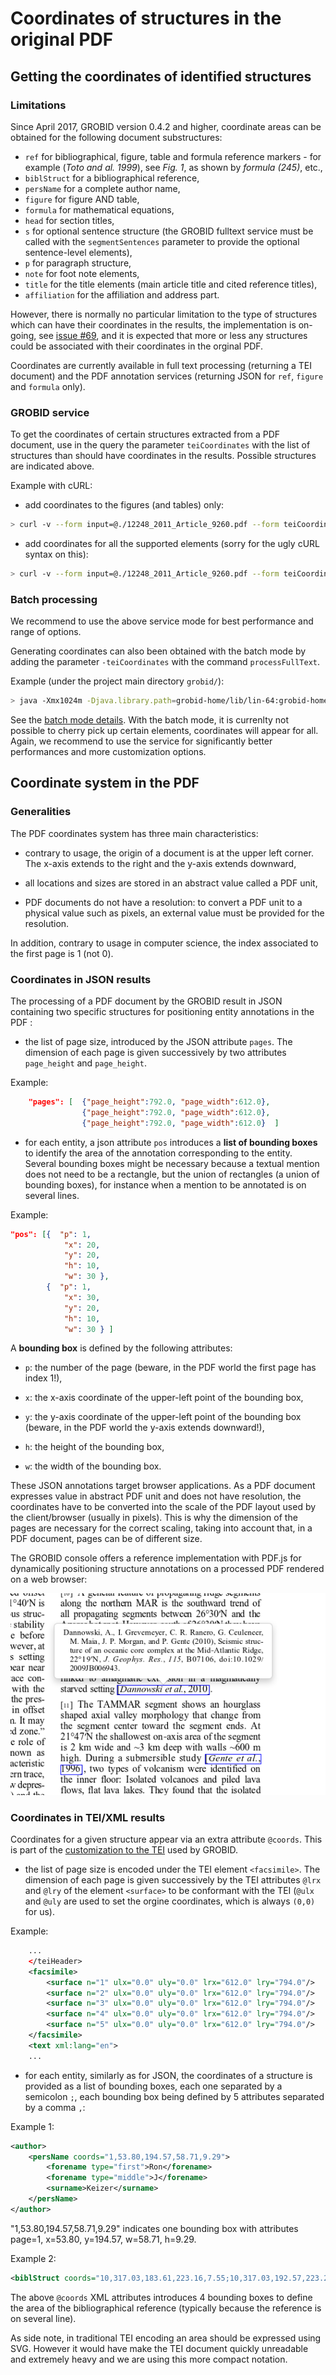  <h1>Coordinates of structures in the original PDF</h1>

## Getting the coordinates of identified structures

### Limitations

Since April 2017, GROBID version 0.4.2 and higher, coordinate areas can be obtained for the following document substructures: 

* ```ref``` for bibliographical, figure, table and formula reference markers - for example (_Toto and al. 1999_), see _Fig. 1_, as shown by _formula (245)_, etc.,
* ```biblStruct``` for a bibliographical reference,
* ```persName``` for a complete author name,
* ```figure``` for figure AND table,
* ```formula``` for mathematical equations,
* ```head``` for section titles,
* ```s``` for optional sentence structure (the GROBID fulltext service must be called with the `segmentSentences` parameter to provide the optional sentence-level elements),
* ```p``` for paragraph structure,
* ```note``` for foot note elements,
* ```title``` for the title elements (main article title and cited reference titles),
* ```affiliation``` for the affiliation and address part.

However, there is normally no particular limitation to the type of structures which can have their coordinates in the results, the implementation is on-going, see [issue #69](https://github.com/kermitt2/grobid/issues/69), and it is expected that more or less any structures could be associated with their coordinates in the orginal PDF. 

Coordinates are currently available in full text processing (returning a TEI document) and the PDF annotation services (returning JSON for `ref`, `figure` and `formula` only). 

### GROBID service

To get the coordinates of certain structures extracted from a PDF document, use in the query the parameter ```teiCoordinates``` with the list of structures than should have coordinates in the results. Possible structures are indicated above. 

Example with cURL:

* add coordinates to the figures (and tables) only:

```bash
> curl -v --form input=@./12248_2011_Article_9260.pdf --form teiCoordinates=figure --form teiCoordinates=biblStruct localhost:8070/api/processFulltextDocument
```

* add coordinates for all the supported elements (sorry for the ugly cURL syntax on this):

```bash
> curl -v --form input=@./12248_2011_Article_9260.pdf --form teiCoordinates=persName --form teiCoordinates=figure --form teiCoordinates=ref --form teiCoordinates=biblStruct --form teiCoordinates=formula localhost:8070/api/processFulltextDocument
```

### Batch processing

We recommend to use the above service mode for best performance and range of options. 

Generating coordinates can also been obtained with the batch mode by adding the parameter ```-teiCoordinates``` with the command ```processFullText```.

Example (under the project main directory `grobid/`): 

```bash
> java -Xmx1024m -Djava.library.path=grobid-home/lib/lin-64:grobid-home/lib/lin-64/jep -jar grobid-core/build/libs/grobid-core-0.5.0-onejar.jar -gH grobid-home -dIn /path/to/input/directory -dOut /path/to/output/directory -teiCoordinates -exe processFullText 
```

See the [batch mode details](https://grobid.readthedocs.io/en/latest/Grobid-batch/#processfulltext). With the batch mode, it is currenlty not possible to cherry pick up certain elements, coordinates will appear for all. Again, we recommend to use the service for significantly better performances and more customization options. 

## Coordinate system in the PDF

### Generalities

The PDF coordinates system has three main characteristics: 

* contrary to usage, the origin of a document is at the upper left corner. The x-axis extends to the right and the y-axis extends downward,

* all locations and sizes are stored in an abstract value called a PDF unit,

* PDF documents do not have a resolution: to convert a PDF unit to a physical value such as pixels, an external value must be provided for the resolution.

In addition, contrary to usage in computer science, the index associated to the first page is 1 (not 0).

### Coordinates in JSON results

The processing of a PDF document by the GROBID result in JSON containing two specific structures for positioning entity annotations in the PDF :

* the list of page size, introduced by the JSON attribute `pages`. The dimension of each page is given successively by two attributes `page_height` and `page_height`.

Example: 
```json
	"pages": [  {"page_height":792.0, "page_width":612.0}, 
 				{"page_height":792.0, "page_width":612.0}, 
				{"page_height":792.0, "page_width":612.0}  ]
```

* for each entity, a json attribute `pos` introduces a __list of bounding boxes__ to identify the area of the annotation corresponding to the entity. Several bounding boxes might be necessary because a textual mention does not need to be a rectangle, but the union of rectangles (a union of bounding boxes), for instance when a mention to be annotated is on several lines.

Example: 
```json
"pos": [{  "p": 1,
			"x": 20,
			"y": 20,
			"h": 10,
			"w": 30 }, 
		{  "p": 1,
			"x": 30,
			"y": 20,
			"h": 10,
			"w": 30 } ]
```

A __bounding box__ is defined by the following attributes: 

- `p`: the number of the page (beware, in the PDF world the first page has index 1!), 

- `x`: the x-axis coordinate of the upper-left point of the bounding box,

- `y`: the y-axis coordinate of the upper-left point of the bounding box (beware, in the PDF world the y-axis extends downward!),

- `h`: the height of the bounding box,

- `w`: the width of the bounding box.

These JSON annotations target browser applications. As a PDF document expresses value in abstract PDF unit and does not have resolution, the coordinates have to be converted into the scale of the PDF layout used by the client/browser (usually in pixels). This is why the dimension of the pages are necessary for the correct scaling, taking into account that, in a PDF document, pages can be of different size. 

The GROBID console offers a reference implementation with PDF.js for dynamically positioning structure annotations on a processed PDF rendered on a web browser:

![PDF annotation service](img/Screenshot1.png)


### Coordinates in TEI/XML results

Coordinates for a given structure appear via an extra attribute ```@coords```. This is part of the [customization to the TEI](TEI-encoding-of-results.md) used by GROBID.

* the list of page size is encoded under the TEI element `<facsimile>`. The dimension of each page is given successively by the TEI attributes `@lrx` and `@lry` of the element `<surface>` to be conformant with the TEI (`@ulx` and `@uly` are used to set the orgine coordinates, which is always `(0,0)` for us).

Example: 


```xml
	...
	</teiHeader>
	<facsimile>
		<surface n="1" ulx="0.0" uly="0.0" lrx="612.0" lry="794.0"/>
		<surface n="2" ulx="0.0" uly="0.0" lrx="612.0" lry="794.0"/>
		<surface n="3" ulx="0.0" uly="0.0" lrx="612.0" lry="794.0"/>
		<surface n="4" ulx="0.0" uly="0.0" lrx="612.0" lry="794.0"/>
		<surface n="5" ulx="0.0" uly="0.0" lrx="612.0" lry="794.0"/>
	</facsimile>
	<text xml:lang="en">
	...
```

* for each entity, similarly as for JSON, the coordinates of a structure is provided as a list of bounding boxes, each one separated by a semicolon ```;```, each bounding box being defined by 5 attributes separated by a comma ```,```:

Example 1: 
```xml
<author>
	<persName coords="1,53.80,194.57,58.71,9.29">
		<forename type="first">Ron</forename>
		<forename type="middle">J</forename>
		<surname>Keizer</surname>
	</persName>
</author>
```

"1,53.80,194.57,58.71,9.29" indicates one bounding box with attributes page=1, x=53.80, y=194.57, w=58.71, h=9.29.

Example 2:
```xml
<biblStruct coords="10,317.03,183.61,223.16,7.55;10,317.03,192.57,223.21,7.55;10,317.03,201.53,223.15,7.55;10,317.03,210.49,52.22,7.55"  xml:id="b19">
```

The above ```@coords``` XML attributes introduces 4 bounding boxes to define the area of the bibliographical reference (typically because the reference is on several line).

As side note, in traditional TEI encoding an area should be expressed using SVG. However it would have make the TEI document quickly unreadable and extremely heavy and we are using this more compact notation. 
